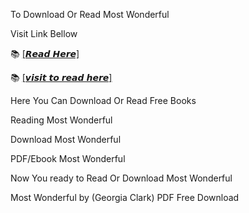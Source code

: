 To Download Or Read Most Wonderful

Visit Link Bellow

📚 [[𝙍𝙚𝙖𝙙 𝙃𝙚𝙧𝙚]](https://slicefile.web.app/krakenfiles/205846808)

📚 [[𝙫𝙞𝙨𝙞𝙩 𝙩𝙤 𝙧𝙚𝙖𝙙 𝙝𝙚𝙧𝙚]](https://uk.ebookarea.xyz/?book=205846808-most-wonderful)

Here You Can Download Or Read Free Books

Reading Most Wonderful

Download Most Wonderful

PDF/Ebook Most Wonderful

Now You ready to Read Or Download Most Wonderful

Most Wonderful by (Georgia Clark) PDF Free Download

